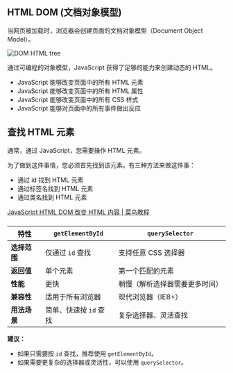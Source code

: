 ## HTML DOM (文档对象模型)

当网页被加载时，浏览器会创建页面的文档对象模型（Document Object Model）。

![DOM HTML tree](https://zilong-blog-butterfly.oss-cn-shanghai.aliyuncs.com/article/pic_htmltree.gif)

通过可编程的对象模型，JavaScript 获得了足够的能力来创建动态的 HTML。

- JavaScript 能够改变页面中的所有 HTML 元素
- JavaScript 能够改变页面中的所有 HTML 属性
- JavaScript 能够改变页面中的所有 CSS 样式
- JavaScript 能够对页面中的所有事件做出反应

## 查找 HTML 元素

通常，通过 JavaScript，您需要操作 HTML 元素。

为了做到这件事情，您必须首先找到该元素。有三种方法来做这件事：

- 通过 id 找到 HTML 元素
- 通过标签名找到 HTML 元素
- 通过类名找到 HTML 元素

[JavaScript HTML DOM 改变 HTML 内容 | 菜鸟教程](https://www.runoob.com/js/js-htmldom-html.html)

### 

| 特性         | `getElementById`       | `querySelector`                |
| ------------ | ---------------------- | ------------------------------ |
| **选择范围** | 仅通过 `id` 查找       | 支持任意 CSS 选择器            |
| **返回值**   | 单个元素               | 第一个匹配的元素               |
| **性能**     | 更快                   | 稍慢（解析选择器需要更多时间） |
| **兼容性**   | 适用于所有浏览器       | 现代浏览器（IE8+）             |
| **用法场景** | 简单、快速按 `id` 查找 | 复杂选择器、灵活查找           |

**建议：**

- 如果只需要按 `id` 查找，推荐使用 `getElementById`。
- 如果需要更复杂的选择器或灵活性，可以使用 `querySelector`。